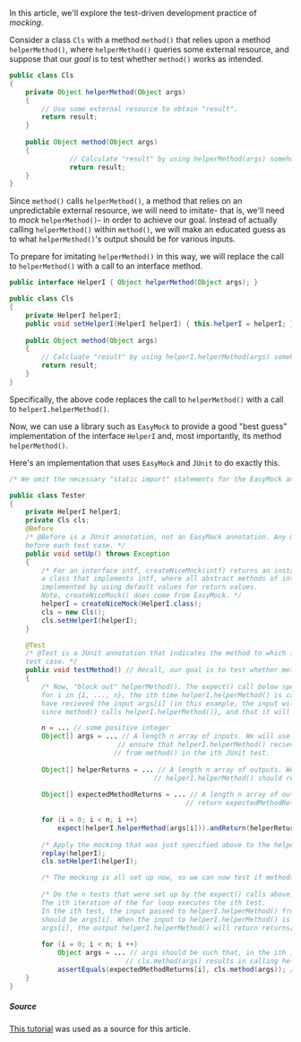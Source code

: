 In this article, we'll explore the test-driven development practice of *mocking*.

Consider a class `Cls` with a method `method()` that relies upon a method `helperMethod()`, where `helperMethod()` queries some external resource, and suppose that our *goal* is to test whether `method()` works as intended.

```java
public class Cls
{
    private Object helperMethod(Object args)
    {
        // Use some external resource to obtain "result".
        return result;
    }
    
    public Object method(Object args) 
    { 
               // Calculate "result" by using helperMethod(args) somehow.
               return result; 
    }
}
```

Since `method()` calls `helperMethod()`, a method that relies on an unpredictable external resource, we will need to imitate- that is, we'll need to *mock* `helperMethod()`- in order to achieve our goal. Instead of actually calling `helperMethod()` within `method()`, we will make an educated guess as to what `helperMethod()`'s output should be for various inputs.

To prepare for imitating `helperMethod()` in this way, we will replace the call to `helperMethod()` with a call to an interface method.

```java
public interface HelperI { Object helperMethod(Object args); }

public class Cls
{
    private HelperI helperI;
    public void setHelperI(HelperI helperI) { this.helperI = helperI; }
    
    public Object method(Object args)
    {
        // Calcluate "result" by using helperI.helperMethod(args) somehow.
        return result;
    }
}
```

Specifically, the above code replaces the call to `helperMethod()` with a call to `helperI.helperMethod()`.

Now, we can use a library such as `EasyMock` to provide a good "best guess" implementation of the interface `HelperI` and, most importantly, its method `helperMethod()`.

Here's an implementation that uses `EasyMock` and `JUnit` to do exactly this.

```java
/* We omit the necessary "static import" statements for the EasyMock and JUnit libraries to reduce clutter. */

public class Tester
{
    private HelperI helperI;
    private Cls cls;
    @Before
    /* @Before is a JUnit annotation, not an EasyMock annotation. Any method tagged with @Before is executed 
    before each test case. */
    public void setUp() throws Exception
    {
        /* For an interface intf, createNiceMock(intf) returns an instance of 
        a class that implements intf, where all abstract methods of intf are 
        implemented by using default values for return values.
        Note, createNiceMock() does come from EasyMock. */
        helperI = createNiceMock(HelperI.class);
        cls = new Cls();
        cls.setHelperI(helperI);
    }

    @Test
    /* @Test is a JUnit annotation that indicates the method to which it is attatched is to be executed as a 
    test case. */
    public void testMethod() // Recall, our goal is to test whether method() works.
    {
        /* Now, "block out" helperMethod(). The expect() call below specifies that, 
        for i in {1, ..., n}, the ith time helperI.helperMethod() is called, it should 
        have recieved the input args[i] (in this example, the input will be coming from method(),
        since method() calls helperI.helperMethod()), and that it will return returns[i]. */

        n = ... // some positive integer
        Object[] args = ... // A length n array of inputs. We will use EasyMock to 
                           // ensure that helperI.helperMethod() recieves args[i] 
                          // from method() in the ith JUnit test.
            
        Object[] helperReturns = ... // A length n array of outputs. We will use EasyMock to impose that
                                    // helperI.helperMethod() should return helperReturns[i] upon recieving args[i] as input.
            
        Object[] expectedMethodReturns = ... // A length n array of outputs. We hope that method() will 
                                            // return expectedMethodReturns[i] in the ith iteration.
            
        for (i = 0; i < n; i ++)
            expect(helperI.helperMethod(args[i])).andReturn(helperReturns[i]);
        
        /* Apply the mocking that was just specified above to the helperI interface. */
        replay(helperI);
        cls.setHelperI(helperI);

        /* The mocking is all set up now, so we can now test if method() works. */
    
        /* Do the n tests that were set up by the expect() calls above. 
        The ith iteration of the for loop executes the ith test. 
        In the ith test, the input passed to helperI.helperMethod() from method()
        should be args[i]. When the input to helperI.helperMethod() is indeed 
        args[i], the output helperI.helperMethod() will return returns[i]. */
        
       	for (i = 0; i < n; i ++)
            Object args = ... // args should be such that, in the ith iteration of this loop, calling
                             // cls.method(args) results in calling helperI.helperMethod(args[i]) within cls.method()
            assertEquals(expectedMethodReturns[i], cls.method(args)); // assertEquals() is a JUnit method
    }
}
```

##### Source

[This tutorial](https://www.vogella.com/tutorials/EasyMock/article.html) was used as a source for this article.
